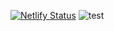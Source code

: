 [![Netlify Status](https://api.netlify.com/api/v1/badges/e6218af4-9e0c-430b-9ecf-6c955d15c5bf/deploy-status)](https://app.netlify.com/sites/eloquent-hypatia-7df7ba/deploys)
![test](https://github.com/ker0olos/example/workflows/test/badge.svg?branch=main)

